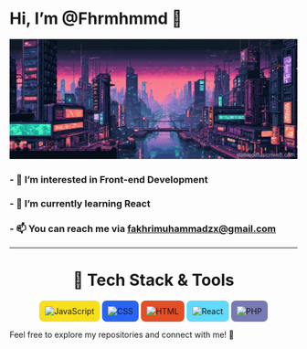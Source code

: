 # Hi, I’m @Fhrmhmmd 👋

![art](https://github.com/Fhrmhmmd/Fhrmhmmd/blob/main/art.jpg)

<h3>- 👀 I’m interested in <strong>Front-end Development</strong></h3>
<h3>- 🌱 I’m currently learning <strong>React</strong></h3>
<h3>- 📫 You can reach me via <a href="mailto:fakhrimuhammadzx@gmail.com">fakhrimuhammadzx@gmail.com</a></h3>

<hr>
<h1 align="center">🚀 Tech Stack & Tools</h1>
<p align="center">
  <img src="https://cdn.jsdelivr.net/npm/simple-icons@v5/icons/javascript.svg" alt="JavaScript" width="50" style="background-color: #f7df1e; padding: 10px; border-radius: 8px;"/>
  <img src="https://cdn.jsdelivr.net/npm/simple-icons@v5/icons/css3.svg" alt="CSS" width="50" style="background-color: #2965f1; padding: 10px; border-radius: 8px;"/>
  <img src="https://cdn.jsdelivr.net/npm/simple-icons@v5/icons/html5.svg" alt="HTML" width="50" style="background-color: #e34f26; padding: 10px; border-radius: 8px;"/>
  <img src="https://cdn.jsdelivr.net/npm/simple-icons@v5/icons/react.svg" alt="React" width="50" style="background-color: #61dafb; padding: 10px; border-radius: 8px;"/>
  <img src="https://cdn.jsdelivr.net/npm/simple-icons@v5/icons/php.svg" alt="PHP" width="50" style="background-color: #777bb4; padding: 10px; border-radius: 8px;"/>
</p>
Feel free to explore my repositories and connect with me! 🤝

